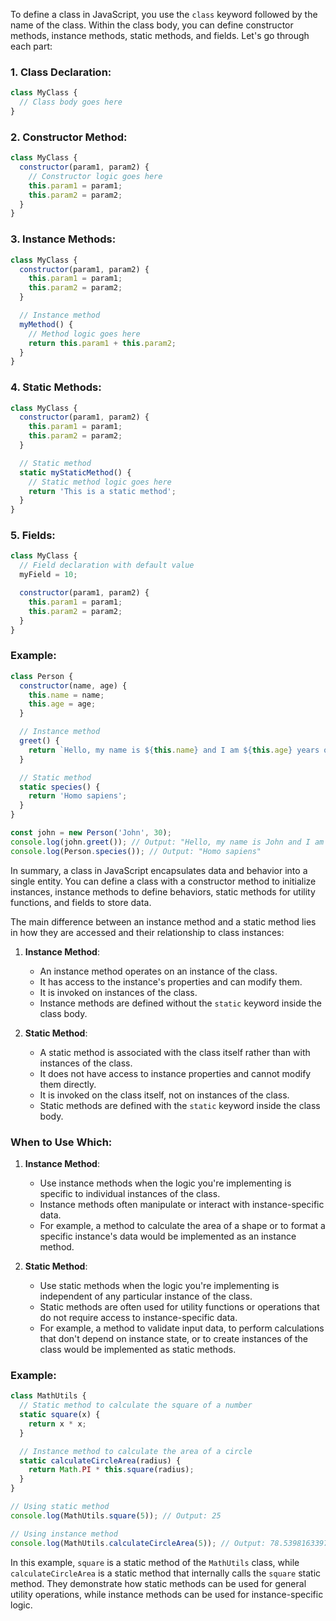 To define a class in JavaScript, you use the `class` keyword followed by the name of the class. Within the class body, you can define constructor methods, instance methods, static methods, and fields. Let's go through each part:

### 1. Class Declaration:

```javascript
class MyClass {
  // Class body goes here
}
```

### 2. Constructor Method:

```javascript
class MyClass {
  constructor(param1, param2) {
    // Constructor logic goes here
    this.param1 = param1;
    this.param2 = param2;
  }
}
```

### 3. Instance Methods:

```javascript
class MyClass {
  constructor(param1, param2) {
    this.param1 = param1;
    this.param2 = param2;
  }

  // Instance method
  myMethod() {
    // Method logic goes here
    return this.param1 + this.param2;
  }
}
```

### 4. Static Methods:

```javascript
class MyClass {
  constructor(param1, param2) {
    this.param1 = param1;
    this.param2 = param2;
  }

  // Static method
  static myStaticMethod() {
    // Static method logic goes here
    return 'This is a static method';
  }
}
```

### 5. Fields:

```javascript
class MyClass {
  // Field declaration with default value
  myField = 10;

  constructor(param1, param2) {
    this.param1 = param1;
    this.param2 = param2;
  }
}
```

### Example:

```javascript
class Person {
  constructor(name, age) {
    this.name = name;
    this.age = age;
  }

  // Instance method
  greet() {
    return `Hello, my name is ${this.name} and I am ${this.age} years old.`;
  }

  // Static method
  static species() {
    return 'Homo sapiens';
  }
}

const john = new Person('John', 30);
console.log(john.greet()); // Output: "Hello, my name is John and I am 30 years old."
console.log(Person.species()); // Output: "Homo sapiens"
```

In summary, a class in JavaScript encapsulates data and behavior into a single entity. You can define a class with a constructor method to initialize instances, instance methods to define behaviors, static methods for utility functions, and fields to store data.



The main difference between an instance method and a static method lies in how they are accessed and their relationship to class instances:

1. **Instance Method**:
   - An instance method operates on an instance of the class.
   - It has access to the instance's properties and can modify them.
   - It is invoked on instances of the class.
   - Instance methods are defined without the `static` keyword inside the class body.

2. **Static Method**:
   - A static method is associated with the class itself rather than with instances of the class.
   - It does not have access to instance properties and cannot modify them directly.
   - It is invoked on the class itself, not on instances of the class.
   - Static methods are defined with the `static` keyword inside the class body.

### When to Use Which:

1. **Instance Method**:
   - Use instance methods when the logic you're implementing is specific to individual instances of the class.
   - Instance methods often manipulate or interact with instance-specific data.
   - For example, a method to calculate the area of a shape or to format a specific instance's data would be implemented as an instance method.

2. **Static Method**:
   - Use static methods when the logic you're implementing is independent of any particular instance of the class.
   - Static methods are often used for utility functions or operations that do not require access to instance-specific data.
   - For example, a method to validate input data, to perform calculations that don't depend on instance state, or to create instances of the class would be implemented as static methods.

### Example:

```javascript
class MathUtils {
  // Static method to calculate the square of a number
  static square(x) {
    return x * x;
  }

  // Instance method to calculate the area of a circle
  static calculateCircleArea(radius) {
    return Math.PI * this.square(radius);
  }
}

// Using static method
console.log(MathUtils.square(5)); // Output: 25

// Using instance method
console.log(MathUtils.calculateCircleArea(5)); // Output: 78.53981633974483
```

In this example, `square` is a static method of the `MathUtils` class, while `calculateCircleArea` is a static method that internally calls the `square` static method. They demonstrate how static methods can be used for general utility operations, while instance methods can be used for instance-specific logic.